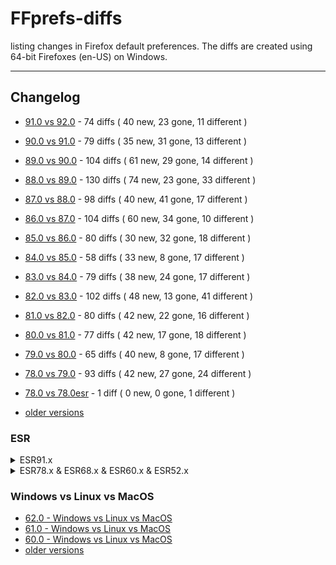 # FFprefs-diffs
listing changes in Firefox default preferences. The diffs are created using 64-bit Firefoxes (en-US) on Windows.

___

## Changelog

* [91.0 vs 92.0](https://github.com/earthlng/FFprefs-diffs/blob/master/diffs/9x/diff-v91.0-vs-v92.0.log.js "91.0 vs 92.0") - 74 diffs ( 40 new, 23 gone, 11 different )

* [90.0 vs 91.0](https://github.com/earthlng/FFprefs-diffs/blob/master/diffs/9x/diff-v90.0-vs-v91.0.log.js "90.0 vs 91.0") - 79 diffs ( 35 new, 31 gone, 13 different )

* [89.0 vs 90.0](https://github.com/earthlng/FFprefs-diffs/blob/master/diffs/9x/diff-v89.0-vs-v90.0.log.js "89.0 vs 90.0") - 104 diffs ( 61 new, 29 gone, 14 different )

* [88.0 vs 89.0](https://github.com/earthlng/FFprefs-diffs/blob/master/diffs/8x/diff-v88.0-vs-v89.0.log.js "88.0 vs 89.0") - 130 diffs ( 74 new, 23 gone, 33 different )

* [87.0 vs 88.0](https://github.com/earthlng/FFprefs-diffs/blob/master/diffs/8x/diff-v87.0-vs-v88.0.log.js "87.0 vs 88.0") - 98 diffs ( 40 new, 41 gone, 17 different )

* [86.0 vs 87.0](https://github.com/earthlng/FFprefs-diffs/blob/master/diffs/8x/diff-v86.0-vs-v87.0.log.js "86.0 vs 87.0") - 104 diffs ( 60 new, 34 gone, 10 different )
 
* [85.0 vs 86.0](https://github.com/earthlng/FFprefs-diffs/blob/master/diffs/8x/diff-v85.0-vs-v86.0.log.js "85.0 vs 86.0") - 80 diffs ( 30 new, 32 gone, 18 different )

* [84.0 vs 85.0](https://github.com/earthlng/FFprefs-diffs/blob/master/diffs/8x/diff-v84.0-vs-v85.0.log.js "84.0 vs 85.0") - 58 diffs ( 33 new, 8 gone, 17 different )

* [83.0 vs 84.0](https://github.com/earthlng/FFprefs-diffs/blob/master/diffs/8x/diff-v83.0-vs-v84.0.log.js "83.0 vs 84.0") - 79 diffs ( 38 new, 24 gone, 17 different )

* [82.0 vs 83.0](https://github.com/earthlng/FFprefs-diffs/blob/master/diffs/8x/diff-v82.0-vs-v83.0.log.js "82.0 vs 83.0") - 102 diffs ( 48 new, 13 gone, 41 different )

* [81.0 vs 82.0](https://github.com/earthlng/FFprefs-diffs/blob/master/diffs/8x/diff-v81.0-vs-v82.0.log.js "81.0 vs 82.0") - 80 diffs ( 42 new, 22 gone, 16 different )

* [80.0 vs 81.0](https://github.com/earthlng/FFprefs-diffs/blob/master/diffs/8x/diff-v80.0-vs-v81.0.log.js "80.0 vs 81.0") - 77 diffs ( 42 new, 17 gone, 18 different )

* [79.0 vs 80.0](https://github.com/earthlng/FFprefs-diffs/blob/master/diffs/8x/diff-v79.0-vs-v80.0.log.js "79.0 vs 80.0") - 65 diffs ( 40 new, 8 gone, 17 different )

* [78.0 vs 79.0](https://github.com/earthlng/FFprefs-diffs/blob/master/diffs/7x/diff-v78.0-vs-v79.0.log.js "78.0 vs 79.0") - 93 diffs ( 42 new, 27 gone, 24 different )

* [78.0 vs 78.0esr](https://github.com/earthlng/FFprefs-diffs/blob/master/diffs/7x/diff-v78.0-vs-v78.0esr.log.js "78.0 vs 78.0 ESR") - 1 diff ( 0 new, 0 gone, 1 different )

* [older versions](https://github.com/earthlng/FFprefs-diffs/tree/master/diffs)


### ESR

<details><summary>ESR91.x</summary><p>

* 91.4.0esr vs 91.5.0esr - no changes

* [91.3.0esr vs 91.4.0esr](https://github.com/earthlng/FFprefs-diffs/blob/master/diffs/ESR/diff-v91.3.0esr-vs-v91.4.0esr.log.js "91.3.0esr vs 91.4.0esr") - 4 diffs ( 2 new, 1 gone, 1 different )

* [91.2.0esr vs 91.3.0esr](https://github.com/earthlng/FFprefs-diffs/blob/master/diffs/ESR/diff-v91.2.0esr-vs-v91.3.0esr.log.js "91.2.0esr vs 91.3.0esr") - 5 diffs ( 1 new, 0 gone, 4 different )

* 91.1.0esr vs 91.2.0esr - no changes

* [91.0esr vs 91.1.0esr](https://github.com/earthlng/FFprefs-diffs/blob/master/diffs/ESR/diff-v91.0esr-vs-v91.1.0esr.log.js "91.0esr vs 91.1.0esr") - 7 diffs ( 7 new, 0 gone, 0 different )

* [78.15.0esr vs 91.0esr](https://github.com/earthlng/FFprefs-diffs/blob/master/diffs/ESR/diff-v78.15.0esr-vs-v91.0esr.log.js "78.15.0esr vs 91.0esr") - 898 diffs ( 520 new, 251 gone, 127 different )

</p></details>

<details><summary>ESR78.x & ESR68.x & ESR60.x & ESR52.x</summary><p>

* 78.14.0esr vs 78.15.0esr - no changes

* [78.13.0esr vs 78.14.0esr](https://github.com/earthlng/FFprefs-diffs/blob/master/diffs/ESR/diff-v78.13.0esr-vs-v78.14.0esr.log.js "78.13.0esr vs 78.14.0esr") - 1 diff ( 1 new, 0 gone, 0 different )
 
* [78.12.0esr vs 78.13.0esr](https://github.com/earthlng/FFprefs-diffs/blob/master/diffs/ESR/diff-v78.12.0esr-vs-v78.13.0esr.log.js "78.12.0esr vs 78.13.0esr") - 1 diff ( 1 new, 0 gone, 0 different )
 
* 78.11.0esr vs 78.12.0esr - no changes

* 78.10.0esr vs 78.11.0esr - no changes

* [78.9.0esr vs 78.10.0esr](https://github.com/earthlng/FFprefs-diffs/blob/master/diffs/ESR/diff-v78.9.0esr-vs-v78.10.0esr.log.js "78.9.0esr vs 78.10.0esr") - 1 diff ( 1 new, 0 gone, 0 different )

* 78.8.0esr vs 78.9.0esr - no changes

* [78.7.0esr vs 78.8.0esr](https://github.com/earthlng/FFprefs-diffs/blob/master/diffs/ESR/diff-v78.7.0esr-vs-v78.8.0esr.log.js "78.7.0esr vs 78.8.0esr") - 3 diffs ( 1 new, 0 gone, 2 different )

* 78.6.0esr vs 78.7.0esr - no changes

* [78.5.0esr vs 78.6.0esr](https://github.com/earthlng/FFprefs-diffs/blob/master/diffs/ESR/diff-v78.5.0esr-vs-v78.6.0esr.log.js "78.5.0esr vs 78.6.0esr") - 1 diff ( 0 new, 0 gone, 1 different )

* [78.4.0esr vs 78.5.0esr](https://github.com/earthlng/FFprefs-diffs/blob/master/diffs/ESR/diff-v78.4.0esr-vs-v78.5.0esr.log.js "78.4.0esr vs 78.5.0esr") - 1 diff ( 1 new, 0 gone, 0 different )

* 78.3.0esr vs 78.4.0esr - no changes

* 78.2.0esr vs 78.3.0esr - no changes

* [78.1.0esr vs 78.2.0esr](https://github.com/earthlng/FFprefs-diffs/blob/master/diffs/ESR/diff-v78.1.0esr-vs-v78.2.0esr.log.js "78.1.0esr vs 78.2.0esr") - 4 diffs ( 1 new, 0 gone, 3 different )

* [78.0esr vs 78.1.0esr](https://github.com/earthlng/FFprefs-diffs/blob/master/diffs/ESR/diff-v78.0esr-vs-v78.1.0esr.log.js "78.0esr vs 78.1.0esr") - 6 diffs ( 3 new, 2 gone, 1 different )

* [68.12.0esr vs 78.0esr](https://github.com/earthlng/FFprefs-diffs/blob/master/diffs/ESR/diff-v68.12.0esr-vs-v78.0esr.log.js "68.12.0esr vs 78.0esr") - 1093 diffs ( 762 new, 214 gone, 117 different )

**ESR68.x**
 
* 68.11.0esr vs 68.12.0esr - no changes

* 68.10.0esr vs 68.11.0esr - no changes

* 68.9.0esr vs 68.10.0esr - no changes

* 68.8.0esr vs 68.9.0esr - no changes

* [68.7.0esr vs 68.8.0esr](https://github.com/earthlng/FFprefs-diffs/blob/master/diffs/ESR/diff-v68.7.0esr-vs-v68.8.0esr.log.js "68.7.0esr vs 68.8.0esr") - 1 diff ( 0 new, 0 gone, 1 different )

* 68.6.0esr vs 68.7.0esr - no changes

* 68.5.0esr vs 68.6.0esr - no changes

* 68.4.0esr vs 68.5.0esr - no changes

* [68.3.0esr vs 68.4.0esr](https://github.com/earthlng/FFprefs-diffs/blob/master/diffs/ESR/diff-v68.3.0esr-vs-v68.4.0esr.log.js "68.3.0esr vs 68.4.0esr") - 2 diffs ( 1 new, 0 gone, 1 different )

* [68.2.0esr vs 68.3.0esr](https://github.com/earthlng/FFprefs-diffs/blob/master/diffs/ESR/diff-v68.2.0esr-vs-v68.3.0esr.log.js "68.2.0esr vs 68.3.0esr") - 2 diffs ( 0 new, 0 gone, 2 different )

* 68.1.0esr vs 68.2.0esr - no changes

* [68.0esr vs 68.1.0esr](https://github.com/earthlng/FFprefs-diffs/blob/master/diffs/ESR/diff-v68.0esr-vs-v68.1.0esr.log.js "68.0esr vs 68.1.0esr") - 8 diffs ( 7 new, 0 gone, 1 different )

* [60.9.0esr vs 68.0esr](https://github.com/earthlng/FFprefs-diffs/blob/master/diffs/ESR/diff-v60.9.0esr-vs-v68.0esr-full.log.js "60.9.0esr vs 68.0esr") - 1083 diffs ( 675 new, 328 gone, 80 different )

**ESR60.x**

* 60.8.0esr vs 60.9.0esr - no changes

* [60.7.0esr vs 60.8.0esr](https://github.com/earthlng/FFprefs-diffs/blob/master/diffs/ESR/diff-v60.7.0esr-vs-v60.8.0esr.log.js "60.7.0esr vs 60.8.0esr") - 13 diffs ( 1 new, 12 gone, 0 different )

* 60.6.0esr vs 60.7.0esr - no changes

* [60.5.0esr vs 60.6.0esr](https://github.com/earthlng/FFprefs-diffs/blob/master/diffs/ESR/diff-v60.5.0esr-vs-v60.6.0esr.log.js "60.5.0esr vs 60.6.0esr") - 8 diffs ( 1 new, 0 gone, 7 different )

* 60.4.0esr vs 60.5.0esr - no changes

* 60.3.0esr vs 60.4.0esr - no changes

* 60.2.0esr vs 60.3.0esr - no changes

* 60.1.0esr vs 60.2.0esr - no changes

* [60.0esr vs 60.1.0esr](https://github.com/earthlng/FFprefs-diffs/blob/master/diffs/ESR/diff-v60.0esr-vs-v60.1.0esr.log.js "60.0esr vs 60.1.0esr") - 3 diffs ( 0 new, 1 gone, 2 different )

* [52.9.0esr vs 60.0esr](https://github.com/earthlng/FFprefs-diffs/blob/master/diffs/ESR/diff-v52.9.0esr-vs-v60.0esr.log.js "52.9.0esr vs 60.0esr") - 1203 diffs ( 674 new, 322 gone, 207 different )

**ESR52.x**

* 52.8.0esr vs 52.9.0esr - no changes

* 52.7.0esr vs 52.8.0esr - no changes

* [52.6.0esr vs 52.7.0esr](https://github.com/earthlng/FFprefs-diffs/blob/master/diffs/ESR/diff-v52.6.0esr-vs-v52.7.0esr.log.js "52.6.0esr vs 52.7.0esr") - 2 diffs ( 0 new, 1 gone, 1 different )

* [52.5.0esr vs 52.6.0esr](https://github.com/earthlng/FFprefs-diffs/blob/master/diffs/ESR/diff-v52.5.0esr-vs-v52.6.0esr.log.js "52.5.0esr vs 52.6.0esr") - 5 diffs ( 1 new, 1 gone, 3 different )

* 52.4.0esr vs 52.5.0esr - no changes

* 52.3.0esr vs 52.4.0esr - no changes

* [52.2.0esr vs 52.3.0esr](https://github.com/earthlng/FFprefs-diffs/blob/master/diffs/ESR/diff-v52.2.0esr-vs-v52.3.0esr.log.js "52.2.0esr vs 52.3.0esr") - 1 diff ( 0 new, 0 gone, 1 different )

* [52.1.0esr vs 52.2.0esr](https://github.com/earthlng/FFprefs-diffs/blob/master/diffs/ESR/diff-v52.1.0esr-vs-v52.2.0esr.log.js "52.1.0esr vs 52.2.0esr") - 3 diffs ( 3 new, 0 gone, 0 different )
  
* [52.0esr vs 52.1.0esr](https://github.com/earthlng/FFprefs-diffs/blob/master/diffs/ESR/diff-v52.0esr-vs-v52.1.0esr.log.js "52.0esr vs 52.1.0esr") - 2 diffs ( 0 new, 0 gone, 2 different )

</p></details>

### Windows vs Linux vs MacOS

* [62.0 - Windows vs Linux vs MacOS](https://earthlng.github.io/FFprefs-diffs/Firefox-v62.0.html)
* [61.0 - Windows vs Linux vs MacOS](https://earthlng.github.io/FFprefs-diffs/Firefox-v61.0.html)
* [60.0 - Windows vs Linux vs MacOS](https://earthlng.github.io/FFprefs-diffs/Firefox-v60.0.html)
* [older versions](https://earthlng.github.io/FFprefs-diffs/index.html)

